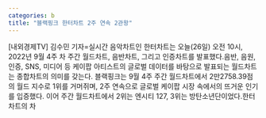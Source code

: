 ```yaml
---
categories: b
title: "블랙핑크 한터차트 2주 연속 2관왕"
---
```

[내외경제TV] 김수민 기자=실시간 음악차트인 한터차트는 오늘(26일) 오전 10시, 2022년 9월 4주 차 주간 월드차트, 음반차트, 그리고 인증차트를 발표했다.음반, 음원, 인증, SNS, 미디어 등 케이팝 아티스트의 글로벌 데이터를 바탕으로 발표되는 월드차트는 종합차트의 의미를 갖는다. 블랙핑크는 9월 4주 주간 월드차트에서 2만2758.39점의 월드 지수로 1위를 거머쥐며, 2주 연속으로 글로벌 케이팝 시장 속에서의 뜨거운 인기를 입증했다. 이어 주간 월드차트에서 2위는 엔시티 127, 3위는 방탄소년단이었다.한터차트의 차